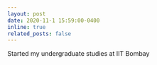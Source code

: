 ```yaml
---
layout: post
date: 2020-11-1 15:59:00-0400
inline: true
related_posts: false
---
```


Started my undergraduate studies at IIT Bombay
